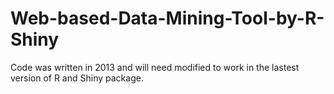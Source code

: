 # Web-based-Data-Mining-Tool-by-R-Shiny
Code was written in 2013 and will need modified to work in the lastest version of R and Shiny package. 

